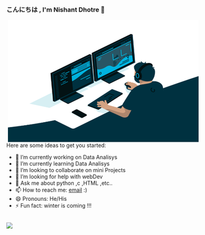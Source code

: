 ### こんにちは , I'm Nishant Dhotre  👋
 <img align="right" alt="GIF" src="https://github.com/NishantDhotre/NishantDhotre/blob/main/code.gif?raw=true" width="500" height="320" />
<!-- **PromethusN/PromethusN** is a ✨ _special_ ✨ repository because its `README.md` (this file) appears on your GitHub profile. -->

Here are some ideas to get you started:

- 🔭 I’m currently working on  Data Analisys
- 🌱 I’m currently learning  Data Analisys
- 👯 I’m looking to collaborate on mini Projects
- 🤔 I’m looking for help with webDev
- 💬 Ask me about python ,c ,HTML ,etc..
- 📫 How to reach me: [email](mailto:dhotrenishant@gmail.com) :) 
- 😄 Pronouns: He/His
- ⚡ Fun fact: winter is coming !!!


##
<img src="https://github-readme-stats.vercel.app/api?username=NishantDhotre&&show_icons=true&title_color=ffffff&icon_color=bb2acf&text_color=daf7dc&bg_color=151515">
